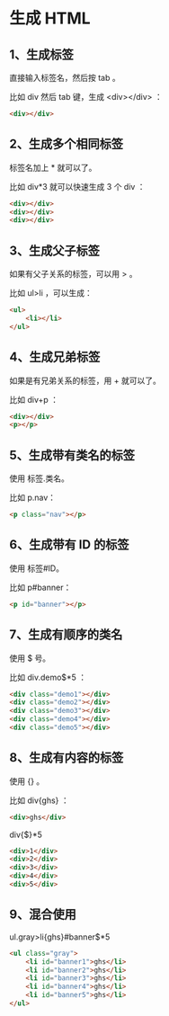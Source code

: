 # 生成 HTML

## 1、生成标签

直接输入标签名，然后按 tab 。

比如 div 然后 tab 键，生成 \<div\>\</div\> ：

```html
<div></div>
```

## 2、生成多个相同标签

标签名加上 * 就可以了。

比如 div*3 就可以快速生成 3 个 div ：

```html
<div></div>
<div></div>
<div></div>
```

## 3、生成父子标签

如果有父子关系的标签，可以用 > 。

比如 ul>li ，可以生成：

```html
<ul>
    <li></li>
</ul>
```

## 4、生成兄弟标签

如果是有兄弟关系的标签，用 + 就可以了。

比如 div+p ：

```html
<div></div>
<p></p>
```

## 5、生成带有类名的标签

使用 标签.类名。

比如 p.nav：

```html
<p class="nav"></p>
```

## 6、生成带有 ID 的标签

使用 标签#ID。

比如 p#banner：

```html
<p id="banner"></p>
```

## 7、生成有顺序的类名

使用 $ 号。

比如 div.demo$*5 ：

```html
<div class="demo1"></div>
<div class="demo2"></div>
<div class="demo3"></div>
<div class="demo4"></div>
<div class="demo5"></div>
```

## 8、生成有内容的标签

使用 {} 。

比如 div{ghs} ：

```html
<div>ghs</div>
```

div{$}*5

```html
<div>1</div>
<div>2</div>
<div>3</div>
<div>4</div>
<div>5</div>
```

## 9、混合使用

ul.gray>li{ghs}#banner$*5

```html
<ul class="gray">
    <li id="banner1">ghs</li>
    <li id="banner2">ghs</li>
    <li id="banner3">ghs</li>
    <li id="banner4">ghs</li>
    <li id="banner5">ghs</li>
</ul>
```


